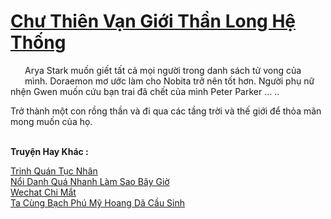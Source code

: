 <a href="https://truyentiki.com/chu-thien-van-gioi-than-long-he-thong.33674/" title="Chư Thiên Vạn Giới Thần Long Hệ Thống"><h1>Chư Thiên Vạn Giới Thần Long Hệ Thống</h1></a><div style="display:table"><img align="right" style="float: left; padding: 10px;" src="https://truyentiki.com/images/story/200x260/33674.jpg" alt="">Arya Stark muốn giết tất cả mọi người trong danh sách tử vong của mình. Doraemon mơ ước làm cho Nobita trở nên tốt hơn. Người phụ nữ nhện Gwen muốn cứu bạn trai đã chết của mình Peter Parker ... .. <p></p> Trở thành một con rồng thần và đi qua các tầng trời và thế giới để thỏa mãn mong muốn của họ.</div><p><br><b>Truyện Hay Khác :</b></p><a href="https://truyentiki.com/trinh-quan-tuc-nhan.33673/" alt="Trinh Quán Tục Nhân">Trinh Quán Tục Nhân</a><br/><a href="https://github.com/nownovels/top500/tree/master/truyenhay/33744/" alt="Nổi Danh Quá Nhanh Làm Sao Bây Giờ">Nổi Danh Quá Nhanh Làm Sao Bây Giờ</a><br/><a href="https://www.flickr.com/photos/188164041@N05/49949104231/" alt="Wechat Chi Mắt">Wechat Chi Mắt</a><br/><a href="https://github.com/nownovels/top500/tree/master/truyenhay/33850/" alt="Ta Cùng Bạch Phú Mỹ Hoang Dã Cầu Sinh">Ta Cùng Bạch Phú Mỹ Hoang Dã Cầu Sinh</a><br/>